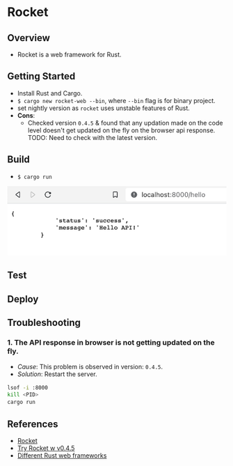 # Rocket

## Overview

- Rocket is a web framework for Rust.

## Getting Started

- Install Rust and Cargo.
- `$ cargo new rocket-web --bin`, where `--bin` flag is for binary project.
- set nightly version as `rocket` uses unstable features of Rust.
- **Cons**:
  - Checked version `0.4.5` & found that any updation made on the code level doesn't get updated on the fly on the browser api response. TODO: Need to check with the latest version.

## Build

- `$ cargo run`

![](../../img/rocket_hello_api.png)

## Test

## Deploy

## Troubleshooting

### 1. The API response in browser is not getting updated on the fly.

- _Cause_: This problem is observed in version: `0.4.5`.
- _Solution_: Restart the server.

```bash
lsof -i :8000
kill <PID>
cargo run
```

## References

- [Rocket](https://rocket.rs/)
- [Try Rocket w v0.4.5](https://blog.logrocket.com/rust-web-apps-using-rocket-framework/)
- [Different Rust web frameworks](https://yalantis.com/blog/rust-web-frameworks/)
